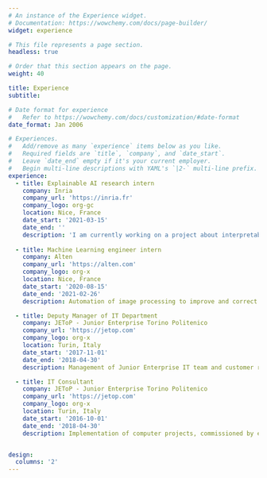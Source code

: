 ```yaml
---
# An instance of the Experience widget.
# Documentation: https://wowchemy.com/docs/page-builder/
widget: experience

# This file represents a page section.
headless: true

# Order that this section appears on the page.
weight: 40

title: Experience
subtitle:

# Date format for experience
#   Refer to https://wowchemy.com/docs/customization/#date-format
date_format: Jan 2006

# Experiences.
#   Add/remove as many `experience` items below as you like.
#   Required fields are `title`, `company`, and `date_start`.
#   Leave `date_end` empty if it's your current employer.
#   Begin multi-line descriptions with YAML's `|2-` multi-line prefix.
experience:
  - title: Explainable AI research intern
    company: Inria
    company_url: 'https://inria.fr'
    company_logo: org-gc
    location: Nice, France
    date_start: '2021-03-15'
    date_end: ''
    description: 'I am currently working on a project about interpretability and explainability of machine learning models as member of the [Maasai - Models and Algorithms for Artificial Intelligence](https://team.inria.fr/maasai/) team.'
        
  - title: Machine Learning engineer intern
    company: Alten
    company_url: 'https://alten.com'
    company_logo: org-x
    location: Nice, France
    date_start: '2020-08-15'
    date_end: '2021-02-26'
    description: Automation of image processing to improve and correct images of scanned or photographed documents for the automatic extraction of relevant information.

  - title: Deputy Manager of IT Department
    company: JEToP - Junior Enterprise Torino Politenico
    company_url: 'https://jetop.com'
    company_logo: org-x
    location: Turin, Italy
    date_start: '2017-11-01'
    date_end: '2018-04-30'
    description: Management of Junior Enterprise IT team and customer relations, prior review and contracts, internal training organization and technical support in the execution of projects.

  - title: IT Consultant
    company: JEToP - Junior Enterprise Torino Politenico
    company_url: 'https://jetop.com'
    company_logo: org-x
    location: Turin, Italy
    date_start: '2016-10-01'
    date_end: '2018-04-30'
    description: Implementation of computer projects, commissioned by external customers or for internal services, such as the development of websites and multi-platform applications.


design:
  columns: '2'
---
```

